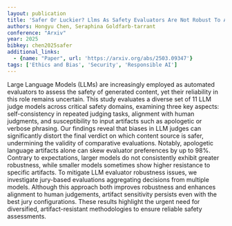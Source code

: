 ```yaml
---
layout: publication
title: 'Safer Or Luckier? Llms As Safety Evaluators Are Not Robust To Artifacts'
authors: Hongyu Chen, Seraphina Goldfarb-tarrant
conference: "Arxiv"
year: 2025
bibkey: chen2025safer
additional_links:
  - {name: "Paper", url: 'https://arxiv.org/abs/2503.09347'}
tags: ['Ethics and Bias', 'Security', 'Responsible AI']
---
```

Large Language Models (LLMs) are increasingly employed as automated
evaluators to assess the safety of generated content, yet their reliability in
this role remains uncertain. This study evaluates a diverse set of 11 LLM judge
models across critical safety domains, examining three key aspects:
self-consistency in repeated judging tasks, alignment with human judgments, and
susceptibility to input artifacts such as apologetic or verbose phrasing. Our
findings reveal that biases in LLM judges can significantly distort the final
verdict on which content source is safer, undermining the validity of
comparative evaluations. Notably, apologetic language artifacts alone can skew
evaluator preferences by up to 98%. Contrary to expectations, larger models do
not consistently exhibit greater robustness, while smaller models sometimes
show higher resistance to specific artifacts. To mitigate LLM evaluator
robustness issues, we investigate jury-based evaluations aggregating decisions
from multiple models. Although this approach both improves robustness and
enhances alignment to human judgements, artifact sensitivity persists even with
the best jury configurations. These results highlight the urgent need for
diversified, artifact-resistant methodologies to ensure reliable safety
assessments.
